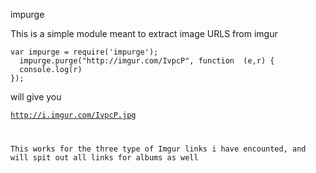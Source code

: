 impurge

This is a simple module meant to extract image URLS from imgur

<pre><code>var impurge = require('impurge');
  impurge.purge("http://imgur.com/IvpcP", function  (e,r) {
  console.log(r)
});
</code></pre>

will give you 

<code>http://i.imgur.com/IvpcP.jpg

This works for the three type of Imgur links i have encounted, and will spit out all links for albums as well
